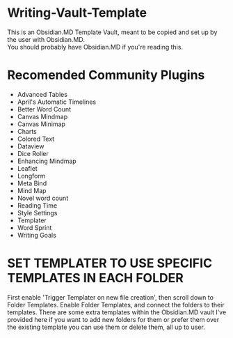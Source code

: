# Writing-Vault-Template
This is an Obsidian.MD Template Vault, meant to be copied and set up by the user with Obsidian.MD.  
You should probably have Obsidian.MD if you're reading this.  

# Recomended Community Plugins 
- Advanced Tables
- April's Automatic Timelines
- Better Word Count
- Canvas Mindmap
- Canvas Minimap
- Charts
- Colored Text
- Dataview
- Dice Roller
- Enhancing Mindmap
- Leaflet
- Longform
- Meta Bind
- Mind Map
- Novel word count
- Reading Time
- Style Settings
- Templater
- Word Sprint
- Writing Goals

# SET TEMPLATER TO USE SPECIFIC TEMPLATES IN EACH FOLDER
First enable 'Trigger Templater on new file creation', then scroll down to Folder Templates.
Enable Folder Templates, and connect the folders to their templates.
There are some extra templates within the Obsidian.MD vault I've provided here if you want to add new folders for them or prefer them over the existing template you can use them or delete them, all up to user.

